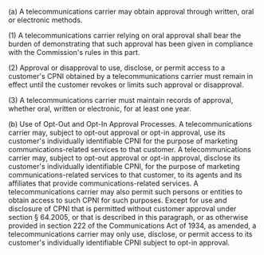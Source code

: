 (a) A telecommunications carrier may obtain approval through written, oral or electronic methods.

(1) A telecommunications carrier relying on oral approval shall bear the burden of demonstrating that such approval has been given in compliance with the Commission's rules in this part.

(2) Approval or disapproval to use, disclose, or permit access to a customer's CPNI obtained by a telecommunications carrier must remain in effect until the customer revokes or limits such approval or disapproval.

(3) A telecommunications carrier must maintain records of approval, whether oral, written or electronic, for at least one year.

(b) Use of Opt-Out and Opt-In Approval Processes. A telecommunications carrier may, subject to opt-out approval or opt-in approval, use its customer's individually identifiable CPNI for the purpose of marketing communications-related services to that customer. A telecommunications carrier may, subject to opt-out approval or opt-in approval, disclose its customer's individually identifiable CPNI, for the purpose of marketing communications-related services to that customer, to its agents and its affiliates that provide communications-related services. A telecommunications carrier may also permit such persons or entities to obtain access to such CPNI for such purposes. Except for use and disclosure of CPNI that is permitted without customer approval under section § 64.2005, or that is described in this paragraph, or as otherwise provided in section 222 of the Communications Act of 1934, as amended, a telecommunications carrier may only use, disclose, or permit access to its customer's individually identifiable CPNI subject to opt-in approval.

